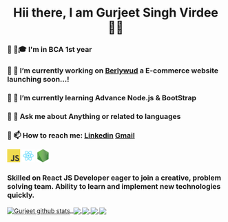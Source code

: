 

<!--
**gurjeetsinghvirdee/gurjeetsinghvirdee** is a ✨ _special_ ✨ repository because its `README.md` (this file) appears on your GitHub profile.

Here are some ideas to get you started:

- 🔭 I’m currently working on ...
- 🌱 I’m currently learning ...
- 👯 I’m looking to collaborate on ...
- 🤔 I’m looking for help with ...
- 💬 Ask me about ...
- 📫 How to reach me: ...
- 😄 Pronouns: ...
- ⚡ Fun fact: ...
-->

<h1 align="center">Hii there, I am Gurjeet Singh Virdee 👋🏻</h1>
  <h3>🔹 👨🎓 I'm in BCA 1st year</h3>
  <h3>🔹 🔭 I’m currently working on <a href="https://github.com/gurjeetsinghvirdee/Berlywud" target="_blank">Berlywud</a> a E-commerce website launching soon...!</h3>
  <h3>🔹 🌱 I’m currently learning <strong>Advance Node.js & BootStrap</strong></h3>
  <h3>🔹 💬 Ask me about <strong>Anything or related to languages </strong></h3>
  <h3>🔹 📫 How to reach me: <a href="https://www.linkedin.com/in/gurjeet-singh-virdee-25a476199/" target="_blank">Linkedin</a> <a href="mailto:gurjeetsinghvirdee@gmail.com"         target="_blank">Gmail</a></h3>
  
  
  
  <code><img height="30" src="https://raw.githubusercontent.com/github/explore/80688e429a7d4ef2fca1e82350fe8e3517d3494d/topics/javascript/javascript.png"></code>
  <code><img height="30" src="https://raw.githubusercontent.com/github/explore/80688e429a7d4ef2fca1e82350fe8e3517d3494d/topics/react/react.png"></code>
  <code><img height="30" src="https://raw.githubusercontent.com/github/explore/80688e429a7d4ef2fca1e82350fe8e3517d3494d/topics/nodejs/nodejs.png"></code>    
                           
  
  <p align="center">
    <h3>Skilled on React JS Developer eager to join a creative, problem solving team. Ability to learn and implement new technologies quickly.</h3></p>
   
  <a href="https://github-readme-stats.vercel.app/api?username=gurjeetsinghvirdee&show_icons=true&include_all_commits=true&theme=chartreuse-dark">
    <img align="center" src="https://github-readme-stats.vercel.app/api?username=gurjeetsinghvirdee&show_icons=true&include_all_commits=true&theme=chartreuse-dark"            alt="Gurjeet github stats" />
  </a>
 
  <a href="http://github-readme-streak-stats.herokuapp.com/?user=gurjeetsinghvirdee&theme=chartreuse-dark&fire=00adfe#&currStreakLabel=00adfe&sideNums=00adfe&sideLabel=00adfe">
    <img align="center" src="http://github-readme-streak-stats.herokuapp.com/?user=gurjeetsinghvirdee&theme=theme=chartreuse-dark&fire=00adfe#&currStreakLabel=00adfe&sideNums=00adfe&sideLabel=00adfe" alt=""/>
  </a>
 
  <a href="https://github-readme-stats.vercel.app/api/top-langs/?username=gurjeetsinghvirdee&layout=compact&theme=chartreuse-dark">
    <img align="center" src="https://github-readme-stats.vercel.app/api/top-langs/?username=gurjeetsinghvirdee&layout=compact&theme=chartreuse-dark" />
  </a>

  <a href="https://github.com/gurjeetsinghvirdee/Berlywud">
    <img align="center" src="https://github-readme-stats.vercel.app/api/pin/?username=gurjeetsinghvirdee&repo=Berlywud&theme=chartreuse-dark" />
  </a>
  
  <a href="https://github.com/gurjeetsinghvirdee/Google-Clone">
     <img align="center" src="https://github-readme-stats.vercel.app/api/pin/?username=gurjeetsinghvirdee&repo=Google-Clone&theme=chartreuse-dark" />
  </a>
  
  <a href="https://github.com/gurjeetsinghvirdee/Geeky-Devs">
     <img align="center" src="https://github-readme-stats.vercel.app/api/pin/?username=gurjeetsinghvirdee&repo=Geeky-Devs&theme=chartreuse-dark" />
  </a>

